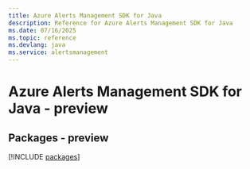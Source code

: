 ```yaml
---
title: Azure Alerts Management SDK for Java
description: Reference for Azure Alerts Management SDK for Java
ms.date: 07/16/2025
ms.topic: reference
ms.devlang: java
ms.service: alertsmanagement
---
```

# Azure Alerts Management SDK for Java - preview
## Packages - preview
[!INCLUDE [packages](alerts-management-index.md)]